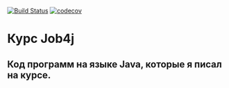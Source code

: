 [![Build Status](https://travis-ci.org/Vikkingg13/job4j.svg?branch=master)](https://travis-ci.org/Vikkingg13/job4j)
[![codecov](https://codecov.io/gh/Vikkingg13/job4j/branch/master/graph/badge.svg)](https://codecov.io/gh/Vikkingg13/job4j)
# Курс Job4j
Код программ на языке Java, которые я писал на курсе.
-


